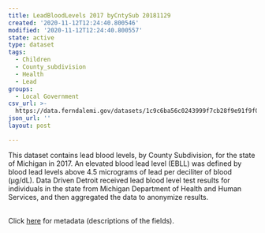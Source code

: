 ```yaml
---
title: LeadBloodLevels 2017 byCntySub 20181129
created: '2020-11-12T12:24:40.800546'
modified: '2020-11-12T12:24:40.800557'
state: active
type: dataset
tags:
  - Children
  - County_subdivision
  - Health
  - Lead
groups:
  - Local Government
csv_url: >-
  https://data.ferndalemi.gov/datasets/1c9c6ba56c0243999f7cb28f9e91f9f0_0.csv?outSR=%7B%22latestWkid%22%3A2898%2C%22wkid%22%3A2898%7D
json_url: ''
layout: post

---
```

This dataset contains lead blood levels, by County Subdivision, for the state of Michigan in 2017. An elevated blood lead level (EBLL) was defined by blood lead levels above 4.5 micrograms of lead per deciliter of blood (μg/dL). Data Driven Detroit received lead blood level test results for individuals in the state from Michigan Department of Health and Human Services, and then aggregated the data to anonymize results. <div><br /></div><div>Click <a href='http://www.datadrivendetroit.org/metadata/LeadBloodLevels_2017_byCountySubdivision_Metadata_20181129.xlsx' target='_blank'>here</a> for metadata (descriptions of the fields).</div>
